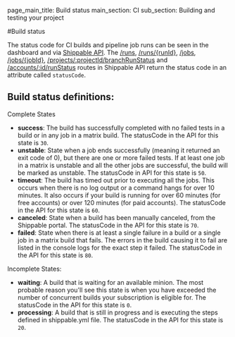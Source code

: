 page_main_title: Build status
main_section: CI
sub_section: Building and testing your project

#Build status

The status code for CI builds and pipeline job runs can be seen in the dashboard and via [Shippable API](/platform/api/api-overview/). The [/runs](/platform/api/api-overview/#!/Runs/get_runs),  [/runs/{runId}](/platform/api/api-overview/#!/Runs/get_runs_runId),  [/jobs](/platform/api/api-overview/#!/Jobs/get_jobs), [/jobs/{jobId}](/platform/api/api-overview/#!/Jobs/get_jobs_jobId), [/projects/:projectId/branchRunStatus](/platform/api/api-overview/#!/Projects/get_projects_projectId_branchRunStatus) and [/accounts/:id/runStatus](/platform/api/api-overview/#!/Accounts/get_accounts_accountId_runStatus) routes in Shippable API return the status code in an attribute called `statusCode`.

## Build status definitions:
Complete States

- **success**: The build has successfully completed with no failed tests in a build or in any job in a matrix build. The statusCode in the API for this state is `30`.
- **unstable**: State when a job ends successfully (meaning it returned an exit code of 0), but there are one or more failed tests. If at least one job in a matrix is unstable and all the other jobs are successful, the build will be marked as unstable. The statusCode in API for this state is `50`.
- **timeout**: The build has timed out prior to executing all the jobs. This occurs  when there is no log output or a command hangs for over 10 minutes. It also occurs if your build is running for over 60 minutes (for free accounts) or over 120 minutes (for paid accounts). The statusCode in the API for this state is `60`.
- **canceled**: State when a build has been manually canceled, from the Shippable portal. The statusCode in the API for this state is `70`.
- **failed**: State when there is at least a single failure in a build or a single job in a matrix build that fails. The errors in the build causing it to fail are listed in the console logs for the exact step it failed. The statusCode in the API for this state is `80`.

Incomplete States:

- **waiting**: A build that is waiting for an available minion. The most probable reason you'll see this state is when you have exceeded the number of concurrent builds your subscription is eligible for. The statusCode in the API for this state is `0`.
- **processing**: A build that is still in progress and is executing the steps defined in shippable.yml file. The statusCode in the API for this state is `20`.
